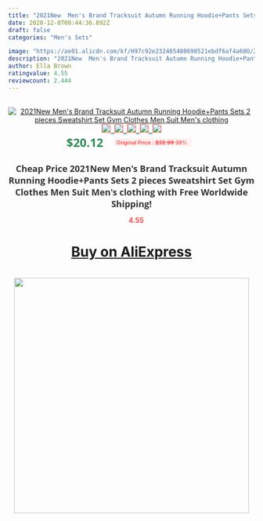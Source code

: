 ```yaml
---
title: "2021New  Men's Brand Tracksuit Autumn Running Hoodie+Pants Sets 2 pieces Sweatshirt Set Gym Clothes Men Suit Men's clothing"
date: 2020-12-8T08:44:36.892Z
draft: false
categories: "Men's Sets"

image: "https://ae01.alicdn.com/kf/H97c92e232465480690521ebdf6af4a60O/2021New-Men-s-Brand-Tracksuit-Autumn-Running-Hoodie-Pants-Sets-2-pieces-Sweatshirt-Set-Gym-Clothes.jpg"
description: "2021New  Men's Brand Tracksuit Autumn Running Hoodie+Pants Sets 2 pieces Sweatshirt Set Gym Clothes Men Suit Men's clothing"
author: Ella Brown
ratingvalue: 4.55
reviewcount: 2.444
---
```

<br>
<div style="text-align: center;">
<a href="https://s.click.aliexpress.com/e/_AApuzX" target="_blank" rel="nofollow noopener noreferrer"><img alt="2021New  Men's Brand Tracksuit Autumn Running Hoodie+Pants Sets 2 pieces Sweatshirt Set Gym Clothes Men Suit Men's clothing" class="magnifier-image" src="https://ae01.alicdn.com/kf/H97c92e232465480690521ebdf6af4a60O/2021New-Men-s-Brand-Tracksuit-Autumn-Running-Hoodie-Pants-Sets-2-pieces-Sweatshirt-Set-Gym-Clothes.jpg_640x640.jpg">
<br>
<img style="border:1px solid salmon" src="https://ae01.alicdn.com/kf/H97c92e232465480690521ebdf6af4a60O/2021New-Men-s-Brand-Tracksuit-Autumn-Running-Hoodie-Pants-Sets-2-pieces-Sweatshirt-Set-Gym-Clothes.jpg_120x120.jpg">&nbsp;&nbsp;<img style="border:1px solid salmon" src="https://ae01.alicdn.com/kf/H0db300df57964461b3515a6dff6e0615X/2021New-Men-s-Brand-Tracksuit-Autumn-Running-Hoodie-Pants-Sets-2-pieces-Sweatshirt-Set-Gym-Clothes.jpg_120x120.jpg">&nbsp;&nbsp;<img style="border:1px solid salmon" src="https://ae01.alicdn.com/kf/Ha908cf07d3e2470d9a8d9458797af335T/2021New-Men-s-Brand-Tracksuit-Autumn-Running-Hoodie-Pants-Sets-2-pieces-Sweatshirt-Set-Gym-Clothes.jpg_120x120.jpg">&nbsp;&nbsp;<img style="border:1px solid salmon" src="https://ae01.alicdn.com/kf/Hfacbec3d9ad24c96bcebf1a03896c218S/2021New-Men-s-Brand-Tracksuit-Autumn-Running-Hoodie-Pants-Sets-2-pieces-Sweatshirt-Set-Gym-Clothes.jpg_120x120.jpg">&nbsp;&nbsp;<img style="border:1px solid salmon" src="https://ae01.alicdn.com/kf/H4aa2aa6859444666a921a843f3f2d9052/2021New-Men-s-Brand-Tracksuit-Autumn-Running-Hoodie-Pants-Sets-2-pieces-Sweatshirt-Set-Gym-Clothes.jpg_120x120.jpg"></a></div><br0>
<div style="text-align: center;"><span style="background-color: white; border: 0px; box-sizing: border-box; color: seagreen; display: inline-block; font-family: &quot;open sans&quot; , &quot;arial&quot; , &quot;helvetica&quot; , sans-serif , &quot;heiti&quot;; font-size: 24px; font-stretch: inherit; font-weight: 700; line-height: inherit; margin: 0px 10px 0px 0px; padding: 0px; vertical-align: middle;">$20.12 </span>
<span style="background: rgb(255 , 241 , 241); border-radius: 3px; border: 0px; box-sizing: border-box; color: #ff4747; display: inline-block; font-family: inherit; font-size: 12px; font-stretch: inherit; font-style: inherit; font-variant: inherit; font-weight: 600; line-height: inherit; margin: 0px; padding: 2px 5px; transform: scale(0.9); vertical-align: middle;">Original Price : <b style="text-decoration: line-through;">$32.99 </b> 39%&nbsp;&nbsp;</span></div>
<h1 style="color: #333333; display: inline-block; font-family: &quot;open sans&quot; , &quot;arial&quot; , &quot;helvetica&quot; , sans-serif , &quot;heiti&quot;; font-size: 18px; font-stretch: inherit; font-weight: 700; text-align: center;">Cheap Price 2021New  Men's Brand Tracksuit Autumn Running Hoodie+Pants Sets 2 pieces Sweatshirt Set Gym Clothes Men Suit Men's clothing with Free Worldwide Shipping!</h1>
<div style="color: #ff4747; text-align: center;">
<img src="https://4.bp.blogspot.com/-M0ZcTcb-5uY/XleCXlxnR4I/AAAAAAAAAEc/OrjgMkXV1oMQFaCRZj5HQwOCBcu3w1FegCPcBGAYYCw/s1600/star.png" style="height: 15px;">&nbsp;<b>4.55</b></div>
<div class="button_cont" align="center"><a class="buynow_a" href="https://s.click.aliexpress.com/e/_AApuzX" target="_blank" rel="nofollow noopener noreferrer"><H1>Buy on AliExpress</H1></a></div><br>
<div class="separator" style="clear: both; text-align: center;">
<img src="https://lh3.googleusercontent.com/-pTy5HemUv9M/XlePHvY0dAI/AAAAAAAAAE4/0nX5iRUoIWY8eMW9Dpxeirr157OZliDIgCLcBGAsYHQ/s1600/badge.gif" width="480">
</div>
